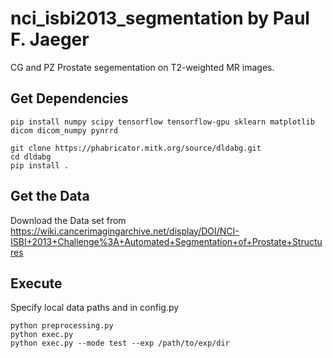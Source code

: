 # nci_isbi2013_segmentation by Paul F. Jaeger
CG and PZ Prostate segementation on T2-weighted MR images.


## Get Dependencies

```
pip install numpy scipy tensorflow tensorflow-gpu sklearn matplotlib dicom dicom_numpy pynrrd

git clone https://phabricator.mitk.org/source/dldabg.git
cd dldabg
pip install .
```


## Get the Data
Download the Data set from https://wiki.cancerimagingarchive.net/display/DOI/NCI-ISBI+2013+Challenge%3A+Automated+Segmentation+of+Prostate+Structures

## Execute

Specify local data paths and in config.py
```
python preprocessing.py
python exec.py
python exec.py --mode test --exp /path/to/exp/dir 
```
